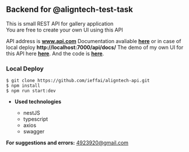 ## **Backend for @aligntech-test-task**

This is small REST API for gallery application<br />
You are free to create your own UI using this API<br />

API address is **www.api.com**
Documentation avaliable <a href="http://localhost:7000/api/docs/" target="_blank">**here**</a>
or in case of local deploy **http://localhost:7000/api/docs/**
The demo of my own UI for this API here <a href="https://github.com/ieffai/k-cloud-client" target="_blank">**here**</a>.
And the code is <a href="https://github.com/ieffai/k-cloud-client" target="_blank">**here**</a>.

### Local Deploy

```
$ git clone https://github.com/ieffai/aligntech-api.git
$ npm install
$ npm run start:dev
```

- **Used technologies**

  - nestJS
  - typescript
  - axios
  - swagger

**For suggestions and errors:**
4923920@gmail.com
